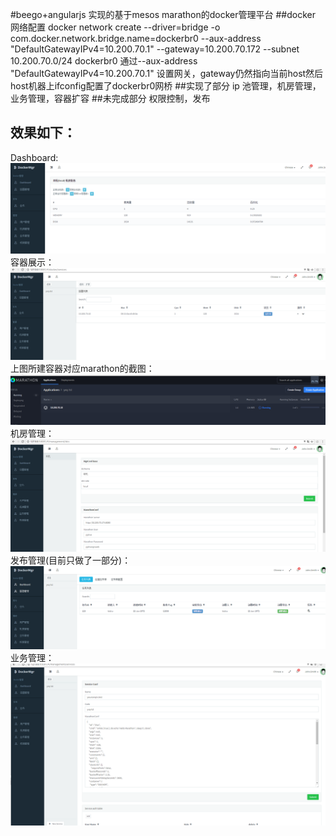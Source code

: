 #beego+angularjs 实现的基于mesos marathon的docker管理平台
##docker 网络配置
docker network create --driver=bridge -o com.docker.network.bridge.name=dockerbr0 --aux-address "DefaultGatewayIPv4=10.200.70.1" --gateway=10.200.70.172 --subnet 10.200.70.0/24 dockerbr0
通过--aux-address "DefaultGatewayIPv4=10.200.70.1" 设置网关，gateway仍然指向当前host然后host机器上ifconfig配置了dockerbr0网桥
##实现了部分
ip 池管理，机房管理，业务管理，容器扩容
##未完成部分
权限控制，发布
## 效果如下：
Dashboard:
![Dashboard](https://raw.githubusercontent.com/xianyouQ/go-dockermgr/master/introduction/dashboard.png)
容器展示：
![容器管理](https://raw.githubusercontent.com/xianyouQ/go-dockermgr/master/introduction/container.png)
上图所建容器对应marathon的截图：
![上图对应marathon状态的截图](https://raw.githubusercontent.com/xianyouQ/go-dockermgr/master/introduction/marathon.png)
机房管理：
![机房管理](https://raw.githubusercontent.com/xianyouQ/go-dockermgr/master/introduction/idcConf.png)
发布管理(目前只做了一部分)：
![发布管理](https://raw.githubusercontent.com/xianyouQ/go-dockermgr/master/introduction/release.png)
业务管理：
![业务管理](https://raw.githubusercontent.com/xianyouQ/go-dockermgr/master/introduction/yewu.png)
